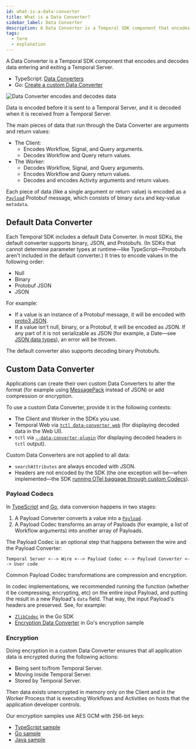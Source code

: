 ```yaml
---
id: what-is-a-data-converter
title: What is a Data Converter?
sidebar_label: Data Converter
description: A Data Converter is a Temporal SDK component that encodes and decodes data entering and exiting a Temporal Server.
tags:
  - term
  - explanation
---
```


A Data Converter is a Temporal SDK component that encodes and decodes data entering and exiting a Temporal Server.

- TypeScript: [Data Converters](/typescript/data-converters)
- Go: [Create a custom Data Converter](/go/how-to-create-a-custom-data-converter-in-go)

![Data Converter encodes and decodes data](/diagrams/default-data-converter.svg)

Data is encoded before it is sent to a Temporal Server, and it is decoded when it is received from a Temporal Server.

The main pieces of data that run through the Data Converter are arguments and return values:

- The Client:
  - Encodes Workflow, Signal, and Query arguments.
  - Decodes Workflow and Query return values.
- The Worker:
  - Decodes Workflow, Signal, and Query arguments.
  - Encodes Workflow and Query return values.
  - Decodes and encodes Activity arguments and return values.

Each piece of data (like a single argument or return value) is encoded as a [`Payload`](https://github.com/temporalio/api/blob/2f980f7ce4349e808b16ec0f21e0fe675f79330f/temporal/api/common/v1/message.proto#L49) Protobuf message, which consists of binary `data` and key-value `metadata`.

## Default Data Converter

Each Temporal SDK includes a default Data Converter.
In most SDKs, the default converter supports binary, JSON, and Protobufs.
(In SDKs that cannot determine parameter types at runtime—like TypeScript—Protobufs aren't included in the default converter.)
It tries to encode values in the following order:

- Null
- Binary
- Protobuf JSON
- JSON

For example:

- If a value is an instance of a Protobuf message, it will be encoded with [proto3 JSON](https://developers.google.com/protocol-buffers/docs/proto3#json).
- If a value isn't null, binary, or a Protobuf, it will be encoded as JSON. If any part of it is not serializable as JSON (for example, a Date—see [JSON data types](https://en.wikipedia.org/wiki/JSON#Data_types)), an error will be thrown.

The default converter also supports decoding binary Protobufs.

## Custom Data Converter

Applications can create their own custom Data Converters to alter the format (for example using [MessagePack](https://msgpack.org/) instead of JSON) or add compression or encryption.

To use a custom Data Converter, provide it in the following contexts:

- The Client and Worker in the SDKs you use.
- Temporal Web via [`tctl data-converter web`](/tctl/dataconverter/web) (for displaying decoded data in the Web UI).
- `tctl` via [`--data-converter-plugin`](/tctl/#--data-converter-plugin) (for displaying decoded headers in `tctl` output).

Custom Data Converters are not applied to all data:

- `searchAttributes` are always encoded with JSON.
- Headers are not encoded by the SDK (the one exception will be—when implemented—the SDK [running OTel baggage through custom Codecs](https://github.com/temporalio/sdk-typescript/issues/514)).

### Payload Codecs

In [TypeScript](/typescript/data-converters#custom-data-converter) and [Go](https://pkg.go.dev/go.temporal.io/sdk/converter#PayloadCodec), data conversion happens in two stages:

1. A Payload Converter converts a value into a [`Payload`](https://github.com/temporalio/api/blob/2f980f7ce4349e808b16ec0f21e0fe675f79330f/temporal/api/common/v1/message.proto#L49).
2. A Payload Codec transforms an array of Payloads (for example, a list of Workflow arguments) into another array of Payloads.

The Payload Codec is an optional step that happens between the wire and the Payload Converter:

```
Temporal Server <--> Wire <--> Payload Codec <--> Payload Converter <--> User code
```

Common Payload Codec transformations are compression and encryption.

In codec implementations, we recommended running the function (whether it be compressing, encrypting, etc) on the entire input Payload, and putting the result in a new Payload's `data` field. That way, the input Payload's headers are preserved. See, for example:

- [`ZlibCodec`](https://github.com/temporalio/sdk-go/blob/706516c7077ba2e9b40304aeddbed47e25b2a68f/converter/codec.go#L77-L105) in the Go SDK
- [Encryption Data Converter](https://github.com/temporalio/samples-go/blob/15be864c80d4d983ebb8a8fbd3fa5263bcef6930/encryption/data_converter.go#L100-L126) in Go's encryption sample

### Encryption

Doing encryption in a custom Data Converter ensures that all application data is encrypted during the following actions:

- Being sent to/from Temporal Server.
- Moving inside Temporal Server.
- Stored by Temporal Server.

Then data exists unencrypted in memory only on the Client and in the Worker Process that is executing Workflows and Activities on hosts that the application developer controls.

Our encryption samples use AES GCM with 256-bit keys:

- [TypeScript sample](https://github.com/temporalio/samples-typescript/tree/main/encryption)
- [Go sample](https://github.com/temporalio/samples-go/tree/main/encryption)
- [Java sample](https://github.com/temporalio/samples-java/tree/main/src/main/java/io/temporal/samples/encryptedpayloads)
